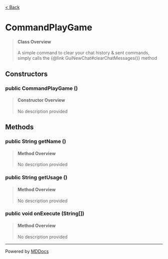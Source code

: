 [< Back](../README.md)
# CommandPlayGame #
>#### Class Overview ####
>A simple command to clear your chat history & sent commands,
 simply calls the {@link GuiNewChat#clearChatMessages()} method
## Constructors ##
### public CommandPlayGame () ###
>#### Constructor Overview ####
>No description provided
>
## Methods ##
### public String getName () ###
>#### Method Overview ####
>No description provided
>
### public String getUsage () ###
>#### Method Overview ####
>No description provided
>
### public void onExecute (String[]) ###
>#### Method Overview ####
>No description provided
>

---
Powered by [MDDocs](https://github.com/VRCube/MDDocs)